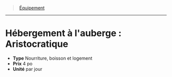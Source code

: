 ﻿---
!EquipmentItem
Type: Nourriture, boisson et logement
Price: 4 po
Unity: par jour
Id: equipment_hd.md#hébergement-à-lauberge--aristocratique
ParentLink: equipment_hd.md#Équipement
Name: "Hébergement à l'auberge : Aristocratique"
ParentName: Équipement
NameLevel: 1
Attributes: {}
---
> [Équipement](hd_equipment.md)

---

# Hébergement à l'auberge : Aristocratique

- **Type** Nourriture, boisson et logement
- **Prix** 4 po
- **Unité** par jour

